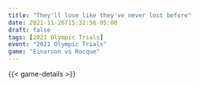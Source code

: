 ```yaml
---
title: "They'll lose like they've never lost before"
date: 2021-11-26T15:32:56-05:00
draft: false
tags: [2021 Olympic Trials]
event: "2021 Olympic Trials"
game: "Einarson vs Rocque"
---
```

{{< game-details >}}
<!--more--> 